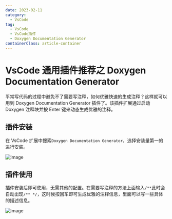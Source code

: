 ```yaml
---
date: 2023-02-11
category:
  - VsCode
tag:
  - VsCode
  - VsCode插件
  - Doxygen Documentation Generator
containerClass: article-container
---
```


# VsCode 通用插件推荐之 Doxygen Documentation Generator

平常写代码的过程中避免不了需要写注释，如何优雅快速的生成注释？这样就可以用到 Doxygen Documentation Generator 插件了。该插件扩展通过启动 Doxygen 注释块并按 Enter 键来动态生成优雅的注释。

<!-- more -->

## 插件安装

在 VsCode 扩展中搜索`Doxygen Documentation Generator`，选择安装量第一的进行安装。

![image](https://image.liubing.me/2023/02/11/43453ec7bdb3d.png)

## 插件使用

插件安装后即可使用，无需其他的配置。在需要写注释的方法上面输入`/**`此时会自动出现`/** */`，这时候按回车即可生成优雅的注释信息，里面可以写一些具体的描述信息。

![image](https://image.liubing.me/2023/02/11/2a72497133764.gif)
